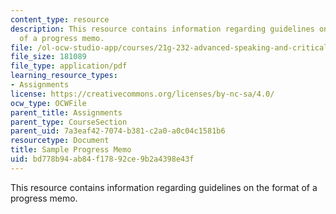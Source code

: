 ```yaml
---
content_type: resource
description: This resource contains information regarding guidelines on the format
  of a progress memo.
file: /ol-ocw-studio-app/courses/21g-232-advanced-speaking-and-critical-listening-skills-els-spring-2007/bd778b94ab84f17892ce9b2a4398e43f_MIT21G_232S07_progress_mem.pdf
file_size: 181089
file_type: application/pdf
learning_resource_types:
- Assignments
license: https://creativecommons.org/licenses/by-nc-sa/4.0/
ocw_type: OCWFile
parent_title: Assignments
parent_type: CourseSection
parent_uid: 7a3eaf42-7074-b381-c2a0-a0c04c1581b6
resourcetype: Document
title: Sample Progress Memo
uid: bd778b94-ab84-f178-92ce-9b2a4398e43f
---
```

This resource contains information regarding guidelines on the format of a progress memo.